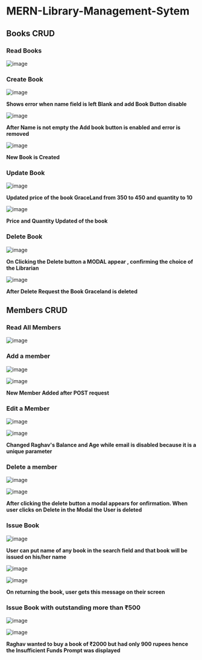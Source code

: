 # MERN-Library-Management-Sytem

## Books CRUD

### Read Books

![image](https://user-images.githubusercontent.com/65544983/208446355-c8f32468-e084-45b7-9c54-9bd6da7f3e10.png)

### Create Book

![image](https://user-images.githubusercontent.com/65544983/208446443-ee583074-43d3-4733-8f0c-40183f53aaf7.png)


**Shows error when name field is left Blank and add Book Button disable**

![image](https://user-images.githubusercontent.com/65544983/208447632-002340d1-b5ca-4813-a939-e53094fa838c.png)

**After Name is not empty the Add book button is enabled and error is removed**

![image](https://user-images.githubusercontent.com/65544983/208447821-5a8ab784-f176-4420-a30e-27d6abd8c5bf.png)

**New Book is Created**

### Update Book

![image](https://user-images.githubusercontent.com/65544983/208448218-b4128a2c-c964-4f5a-b9e5-75a37bc7c6b7.png)

**Updated price of the book GraceLand from 350 to 450 and quantity to 10**

![image](https://user-images.githubusercontent.com/65544983/208448271-86356d04-5306-4213-a577-ca832d48aa9c.png)

**Price and Quantity Updated of the book**


### Delete Book

![image](https://user-images.githubusercontent.com/65544983/208448487-75209fa7-eb1c-4f3a-871e-44c37ab39402.png)


**On Clicking the Delete button a MODAL appear , confirming the choice of the Librarian**


![image](https://user-images.githubusercontent.com/65544983/208448689-fd28c13e-fd39-456c-b5d4-d7e68ecfb79e.png)

**After Delete Request the Book Graceland is deleted**


## Members CRUD

### Read All Members

![image](https://user-images.githubusercontent.com/65544983/208449228-892e1427-4ed4-479b-8588-e05b87c484f9.png)


### Add a member

![image](https://user-images.githubusercontent.com/65544983/208449613-d5d7e4a1-7e01-4381-8f58-1eaee8d9eea5.png)

![image](https://user-images.githubusercontent.com/65544983/208449753-48ef7c37-7a23-4aa3-9247-ccd3da9a8e64.png)


**New Member Added after POST request**


### Edit a Member

![image](https://user-images.githubusercontent.com/65544983/208449904-d94a1287-8694-4080-8811-d7d9022a6004.png)

![image](https://user-images.githubusercontent.com/65544983/208449942-fab9f556-8698-4816-86a6-ca3b33d4bd7d.png)

**Changed Raghav's Balance and Age while email is disabled because it is a unique parameter**

### Delete a member

![image](https://user-images.githubusercontent.com/65544983/208450212-13a406f4-66ee-45f4-a8b4-21fae79f05ec.png)

![image](https://user-images.githubusercontent.com/65544983/208450283-81c10db1-9bae-489b-a4cf-a40e2f90597b.png)

**After clicking the delete button a modal appears for onfirmation. When user clicks on Delete in the Modal the User is deleted**


### Issue Book
![image](https://user-images.githubusercontent.com/65544983/208450533-648f9dd1-3e9d-4153-9d19-ac0627fe5ee6.png)


**User can put name of any book in the search field and that book will be issued on his/her name**


![image](https://user-images.githubusercontent.com/65544983/208450797-a5196c10-e94e-4a95-9451-18a82f65bc62.png)

![image](https://user-images.githubusercontent.com/65544983/208450988-8c237d5f-a747-4361-b001-90a9d1ab5c0f.png)
 
 **On returning the book, user gets this message on their screen**
 
 
 ### Issue Book with outstanding more than ₹500

![image](https://user-images.githubusercontent.com/65544983/208451881-9ed547c6-3da6-447c-bd6a-ec377d2af885.png)


![image](https://user-images.githubusercontent.com/65544983/208451795-28c9c0e9-31b0-44ca-a44b-cdaee531eeb4.png)

**Raghav wanted to buy a book of ₹2000 but had only 900 rupees hence the Insufficient Funds Prompt was displayed**
